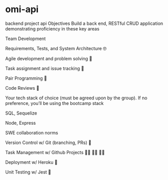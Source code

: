 # omi-api
backend project api
Objectives 
Build a back end, RESTful CRUD application demonstrating proficiency in these key areas

Team Development

Requirements, Tests, and System Architecture 🤓

Agile development and problem solving 🤔

Task assignment and issue tracking 📝

Pair Programming 👫

Code Reviews 🔭

Your tech stack of choice (must be agreed upon by the group). If no preference, you’ll be using the bootcamp stack

SQL, Sequelize

Node, Express

SWE collaboration norms

Version Control w/ Git (branching, PRs) 🌳

Task Management w/ Github Projects  👩‍💼  👨‍💼  🧑‍💼

Deployment w/ Heroku 🚀

Unit Testing w/ Jest 🧪
